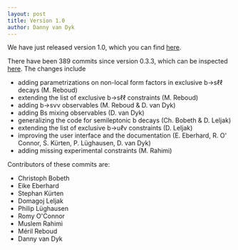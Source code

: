 ```yaml
---
layout: post
title: Version 1.0
author: Danny van Dyk
---
```


We have just released version 1.0, which you can find [here](https://github.com/eos/eos/releases/tag/v1.0).

There have been 389 commits since version 0.3.3, which can be inspected [here](https://github.com/eos/eos/compare/v0.3.3...v1.0). The changes include

 - adding parametrizations on non-local form factors in exclusive b→sℓℓ decays (M. Reboud)
 - extending the list of exclusive b→sℓℓ constraints (M. Reboud)
 - adding b→sνν observables (M. Reboud & D. van Dyk)
 - adding Bs mixing observables (D. van Dyk)
 - generalizing the code for semileptonic b decays (Ch. Bobeth & D. Leljak)
 - extending the list of exclusive b→uℓν constraints (D. Leljak)
 - improving the user interface and the documentation (E. Eberhard, R. O' Connor, S. Kürten, P. Lüghausen, D. van Dyk)
 - adding missing experimental constraints (M. Rahimi)

Contributors of these commits are:
- Christoph Bobeth
- Eike Eberhard
- Stephan Kürten
- Domagoj Leljak
- Philip Lüghausen
- Romy O'Connor
- Muslem Rahimi
- Méril Reboud
- Danny van Dyk